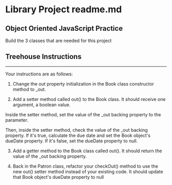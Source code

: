 # Library Project readme.md

## Object Oriented JavaScript Practice

Build the 3 classes that are needed for this project

## Treehouse Instructions
----

Your instructions are as follows:

1) Change the out property initialization in the Book class constructor method to _out.

2) Add a setter method called out() to the Book class. It should receive one argument, a boolean value.

Inside the setter method, set the value of the _out backing property to the parameter.

Then, inside the setter method, check the value of the _out backing property. If it's true, calculate the due date and set the Book object's dueDate property. If it's false, set the dueDate property to null.

3) Add a getter method to the Book class called out(). It should return the value of the _out backing property.

4) Back in the Patron class, refactor your checkOut() method to use the new out() setter method instead of your existing code.
It should update that Book object's dueDate property to null